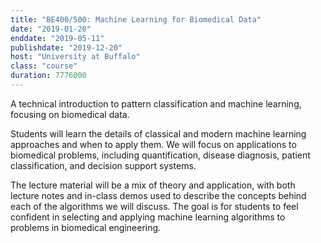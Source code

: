 ```yaml
---
title: "BE400/500: Machine Learning for Biomedical Data"
date: "2019-01-20"
enddate: "2019-05-11"
publishdate: "2019-12-20"
host: "University at Buffalo"
class: "course"
duration: 7776000
---
```


A technical introduction to pattern classification and machine learning,
focusing on biomedical data.

<!--more-->

Students will learn the details of classical and modern machine learning
approaches and when to apply them. We will focus on applications to biomedical
problems, including quantification, disease diagnosis, patient classification,
and decision support systems.

The lecture material will be a mix of theory and application, with both lecture
notes and in-class demos used to describe the concepts behind each of the
algorithms we will discuss. The goal is for students to feel confident in
selecting and applying machine learning algorithms to problems in biomedical
engineering.
